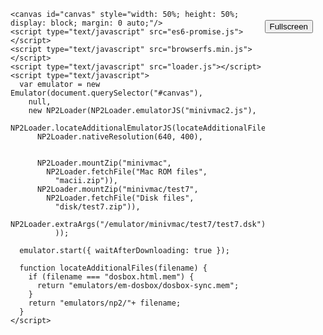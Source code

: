 <meta http-equiv="Content-Type" content="text/html; charset=utf-8">
    <title>example dos game</title>
	<style>
		#controls {
		display: inline-block;
		float: right;
		vertical-align: top;
		margin-top: 30px;
		margin-right: 20px;
      }
	</style>
  </head>
  <body>
	<span id='controls'>
		<span><input type="button" value="Fullscreen" onclick="Module.requestFullscreen(true, false)">	
		</span>
	</span>

    <canvas id="canvas" style="width: 50%; height: 50%; display: block; margin: 0 auto;"/>
    <script type="text/javascript" src="es6-promise.js"></script>
    <script type="text/javascript" src="browserfs.min.js"></script>
    <script type="text/javascript" src="loader.js"></script>
    <script type="text/javascript">
      var emulator = new Emulator(document.querySelector("#canvas"),
        null,
        new NP2Loader(NP2Loader.emulatorJS("minivmac2.js"),
          NP2Loader.locateAdditionalEmulatorJS(locateAdditionalFiles),
          NP2Loader.nativeResolution(640, 400),
		

          NP2Loader.mountZip("minivmac",
            NP2Loader.fetchFile("Mac ROM files",
              "macii.zip")),
		  NP2Loader.mountZip("minivmac/test7",
            NP2Loader.fetchFile("Disk files",
              "disk/test7.zip")),
		NP2Loader.extraArgs("/emulator/minivmac/test7/test7.dsk")
			  ));
			  
      emulator.start({ waitAfterDownloading: true });

      function locateAdditionalFiles(filename) {
        if (filename === "dosbox.html.mem") {
          return "emulators/em-dosbox/dosbox-sync.mem";
        }
        return "emulators/np2/"+ filename;
      }
    </script>
  </body>

